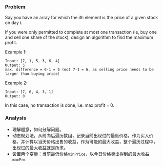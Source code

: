 ### Problem
Say you have an array for which the ith element is the price of a given stock on day i.

If you were only permitted to complete at most one transaction (ie, buy one and sell one share of the stock), design an algorithm to find the maximum profit.

Example 1:
```
Input: [7, 1, 5, 3, 6, 4]
Output: 5
max. difference = 6-1 = 5 (not 7-1 = 6, as selling price needs to be larger than buying price)
```


Example 2:
```
Input: [7, 6, 4, 3, 1]
Output: 0
```

In this case, no transaction is done, i.e. max profit = 0.

### Analysis
- 理解题意，如何分解问题。
- 动态规划法。从前向后遍历数组，记录当前出现过的最低价格，作为买入价格，并计算以当天价格出售的收益，作为可能的最大收益，整个遍历过程中，出现过的最大收益就是所求。
- 设置两个变量：当前最低价格`minPrice`，以今日价格卖出得到的最大收益`maxPro`



